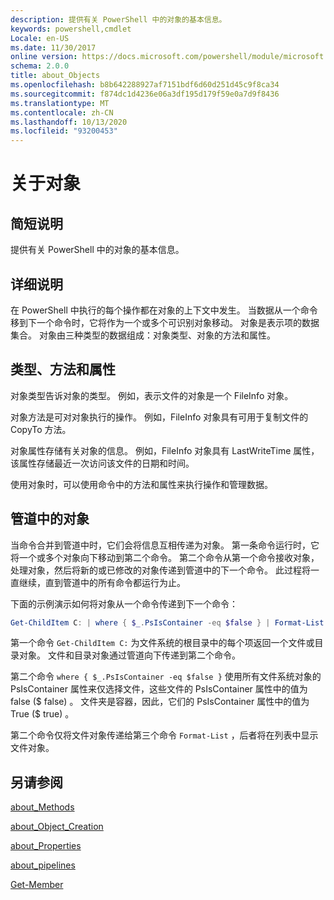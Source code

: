 ```yaml
---
description: 提供有关 PowerShell 中的对象的基本信息。
keywords: powershell,cmdlet
Locale: en-US
ms.date: 11/30/2017
online version: https://docs.microsoft.com/powershell/module/microsoft.powershell.core/about/about_objects?view=powershell-7.1&WT.mc_id=ps-gethelp
schema: 2.0.0
title: about_Objects
ms.openlocfilehash: b8b642288927af7151bdf6d60d251d45c9f8ca34
ms.sourcegitcommit: f874dc1d4236e06a3df195d179f59e0a7d9f8436
ms.translationtype: MT
ms.contentlocale: zh-CN
ms.lasthandoff: 10/13/2020
ms.locfileid: "93200453"
---
```

# <a name="about-objects"></a>关于对象

## <a name="short-description"></a>简短说明
提供有关 PowerShell 中的对象的基本信息。

## <a name="long-description"></a>详细说明

在 PowerShell 中执行的每个操作都在对象的上下文中发生。 当数据从一个命令移到下一个命令时，它将作为一个或多个可识别对象移动。 对象是表示项的数据集合。 对象由三种类型的数据组成：对象类型、对象的方法和属性。

## <a name="types-methods-and-properties"></a>类型、方法和属性

对象类型告诉对象的类型。 例如，表示文件的对象是一个 FileInfo 对象。

对象方法是可对对象执行的操作。
例如，FileInfo 对象具有可用于复制文件的 CopyTo 方法。

对象属性存储有关对象的信息。 例如，FileInfo 对象具有 LastWriteTime 属性，该属性存储最近一次访问该文件的日期和时间。

使用对象时，可以使用命令中的方法和属性来执行操作和管理数据。

## <a name="objects-in-pipelines"></a>管道中的对象

当命令合并到管道中时，它们会将信息互相传递为对象。 第一条命令运行时，它将一个或多个对象向下移动到第二个命令。 第二个命令从第一个命令接收对象，处理对象，然后将新的或已修改的对象传递到管道中的下一个命令。
此过程将一直继续，直到管道中的所有命令都运行为止。

下面的示例演示如何将对象从一个命令传递到下一个命令：

```powershell
Get-ChildItem C: | where { $_.PsIsContainer -eq $false } | Format-List
```

第一个命令 `Get-ChildItem C:` 为文件系统的根目录中的每个项返回一个文件或目录对象。 文件和目录对象通过管道向下传递到第二个命令。

第二个命令 `where { $_.PsIsContainer -eq $false }` 使用所有文件系统对象的 PsIsContainer 属性来仅选择文件，这些文件的 PsIsContainer 属性中的值为 false (\$ false) 。 文件夹是容器，因此，它们的 PsIsContainer 属性中的值为 True (\$ true) 。

第二个命令仅将文件对象传递给第三个命令 `Format-List` ，后者将在列表中显示文件对象。

## <a name="see-also"></a>另请参阅

[about_Methods](about_Methods.md)

[about_Object_Creation](about_Object_Creation.md)

[about_Properties](about_Properties.md)

[about_pipelines](about_Pipelines.md)

[Get-Member](xref:Microsoft.PowerShell.Utility.Get-Member)

